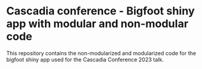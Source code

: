 # Cascadia conference - Bigfoot shiny app with modular and non-modular code
This repository contains the non-modularized and modularized code for the bigfoot shiny app used for the Cascadia Conference 2023 talk.
